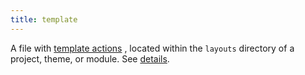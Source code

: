 ```yaml
---
title: template
---
```


A file with [template actions](g) , located within the `layouts` directory of a project, theme, or module. See&nbsp;[details](/templates/).
